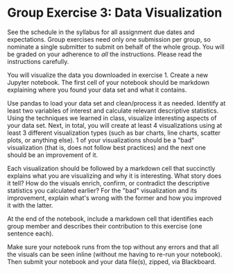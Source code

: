 # Group Exercise 3: Data Visualization

See the schedule in the syllabus for all assignment due dates and expectations. Group exercises need only one submission per group, so nominate a single submitter to submit on behalf of the whole group. You will be graded on your adherence to *all* the instructions. Please read the instructions carefully.

You will visualize the data you downloaded in exercise 1. Create a new Jupyter notebook. The first cell of your notebook should be markdown explaining where you found your data set and what it contains.

Use pandas to load your data set and clean/process it as needed. Identify at least two variables of interest and calculate relevant descriptive statistics. Using the techniques we learned in class, visualize interesting aspects of your data set. Next, in total, you will create at least 4 visualizations using at least 3 different visualization types (such as bar charts, line charts, scatter plots, or anything else). 1 of your visualizations should be a "bad" visualization (that is, does not follow best practices) and the next one should be an improvement of it.

Each visualization should be followed by a markdown cell that succinctly explains what you are visualizing and why it is interesting. What story does it tell? How do the visuals enrich, confirm, or contradict the descriptive statistics you calculated earlier? For the "bad" visualization and its improvement, explain what's wrong with the former and how you improved it with the latter.

At the end of the notebook, include a markdown cell that identifies each group member and describes their contribution to this exercise (one sentence each).

Make sure your notebook runs from the top without any errors and that all the visuals can be seen inline (without me having to re-run your notebook). Then submit your notebook and your data file(s), zipped, via Blackboard.
